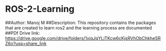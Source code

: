 # ROS-2-Learning
##Author:
Manoj M
##Description:
	This repository contains the packages that are created to learn ros2 and the learning process are documented 
##PDf Drive link:
	https://drive.google.com/drive/folders/1xiqJqYLiTKcw6cKjsRVhObChkheSRZ6o?usp=share_link
